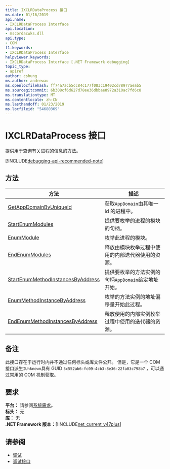 ```yaml
---
title: IXCLRDataProcess 接口
ms.date: 01/16/2019
api.name:
- IXCLRDataProcess Interface
api.location:
- mscordacwks.dll
api.type:
- COM
f1.keywords:
- IXCLRDataProcess Interface
helpviewer.keywords:
- IXCLRDataProcess Interface [.NET Framework debugging]
topic_type:
- apiref
author: cshung
ms.author: andrewau
ms.openlocfilehash: ff74a7acb5cc84c177f083c19402cd78977aeab5
ms.sourcegitcommit: 6b308cf6d627d78ee36dbbae8972a310ac7fd6c8
ms.translationtype: MT
ms.contentlocale: zh-CN
ms.lasthandoff: 01/23/2019
ms.locfileid: "54680369"
---
```

# <a name="ixclrdataprocess-interface"></a>IXCLRDataProcess 接口

提供用于查询有关进程的信息的方法。

[!INCLUDE[debugging-api-recommended-note](../../../../includes/debugging-api-recommended-note.md)]

## <a name="methods"></a>方法

| 方法                                                                                                                                               | 描述                                                                                     |
| ---------------------------------------------------------------------------------------------------------------------------------------------------- | ----------------------------------------------------------------------------------------------- |
| [GetAppDomainByUniqueId](../../../../docs/framework/unmanaged-api/debugging/ixclrdataprocess-getappdomainbyuniqueid-method.md)                       | 获取`AppDomain`由其唯一 id 的进程中。                                              |
| [StartEnumModules](../../../../docs/framework/unmanaged-api/debugging/ixclrdataprocess-startenummodules-method.md)                                   | 提供要枚举的进程的模块的句柄。                                        |
| [EnumModule](../../../../docs/framework/unmanaged-api/debugging/ixclrdataprocess-enummodule-method.md)                                               | 枚举此进程的模块。                                                         |
| [EndEnumModules](../../../../docs/framework/unmanaged-api/debugging/ixclrdataprocess-endenummodules-method.md)                                       | 释放由模块枚举过程中使用的内部迭代器使用的资源。               |
| [StartEnumMethodInstancesByAddress](../../../../docs/framework/unmanaged-api/debugging/ixclrdataprocess-startenummethodinstancesbyaddress-method.md) | 提供要枚举的方法实例的句柄`AppDomain`给定地址开始。 |
| [EnumMethodInstanceByAddress](../../../../docs/framework/unmanaged-api/debugging/ixclrdataprocess-enummethodinstancebyaddress-method.md)             | 枚举的方法实例的地址偏移量开始此过程。                  |
| [EndEnumMethodInstancesByAddress](../../../../docs/framework/unmanaged-api/debugging/ixclrdataprocess-endenummethodinstancesbyaddress-method.md)     | 释放使用的内部实例枚举过程中使用的迭代器的资源。             |

## <a name="remarks"></a>备注

此接口存在于运行时内并不通过任何标头或库文件公开。 但是，它是一个 COM 接口派生`IUnknown`具有 GUID `5c552ab6-fc09-4cb3-8e36-22fa03c798b7` ，可以通过常用的 COM 机制获取。

## <a name="requirements"></a>要求

**平台：** 请参阅[系统需求](../../../../docs/framework/get-started/system-requirements.md)。   
**标头：** 无  
**库：** 无  
**.NET Framework 版本：**[!INCLUDE[net_current_v47plus](../../../../includes/net-current-v47plus.md)]  

## <a name="see-also"></a>请参阅

- [调试](../../../../docs/framework/unmanaged-api/debugging/index.md)
- [调试接口](../../../../docs/framework/unmanaged-api/debugging/debugging-interfaces.md)
